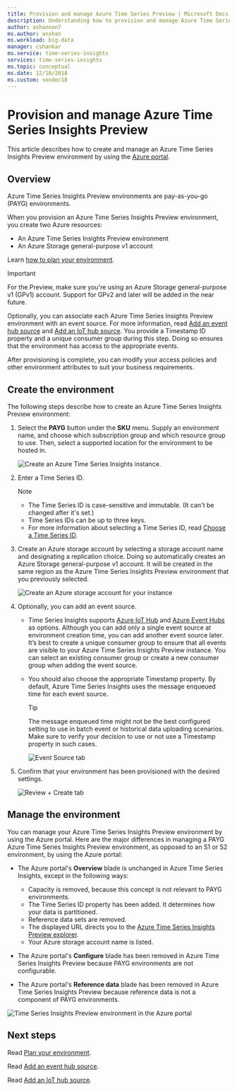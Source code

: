 ```yaml
---
title: Provision and manage Azure Time Series Preview | Microsoft Docs
description: Understanding how to provision and manage Azure Time Series Insights Preview.
author: ashannon7
ms.author: anshan
ms.workload: big-data
manager: cshankar
ms.service: time-series-insights
services: time-series-insights
ms.topic: conceptual
ms.date: 12/10/2018
ms.custom: seodec18
---
```


# Provision and manage Azure Time Series Insights Preview

This article describes how to create and manage an Azure Time Series Insights Preview environment by using the [Azure portal](https://portal.azure.com/).

## Overview

Azure Time Series Insights Preview environments are pay-as-you-go (PAYG) environments.

When you provision an Azure Time Series Insights Preview environment, you create two Azure resources:

* An Azure Time Series Insights Preview environment  
* An Azure Storage general-purpose v1 account
  
Learn [how to plan your environment](./time-series-insights-update-plan.md).

>[!IMPORTANT]
> For the Preview, make sure you're using an Azure Storage general-purpose v1 (GPv1) account.  Support for GPv2 and later will be added in the near future.  

Optionally, you can associate each Azure Time Series Insights Preview environment with an event source. For more information, read [Add an event hub source](./time-series-insights-how-to-add-an-event-source-eventhub.md) and [Add an IoT hub source](./time-series-insights-how-to-add-an-event-source-iothub.md). You provide a Timestamp ID property and a unique consumer group during this step. Doing so ensures that the environment has access to the appropriate events.

After provisioning is complete, you can modify your access policies and other environment attributes to suit your business requirements.

## Create the environment

The following steps describe how to create an Azure Time Series Insights Preview environment:

1. Select the **PAYG** button under the **SKU** menu. Supply an environment name, and choose which subscription group and which resource group to use. Then, select a supported location for the environment to be hosted in.

   ![Create an Azure Time Series Insights instance.][1]

1. Enter a Time Series ID.

    >[!NOTE]
    > * The Time Series ID is case-sensitive and immutable. (It can't be changed after it's set.)
    > * Time Series IDs can be up to three keys.
    > * For more information about selecting a Time Series ID, read [Choose a Time Series ID](./time-series-insights-update-how-to-id.md).

1. Create an Azure storage account by selecting a storage account name and designating a replication choice. Doing so automatically creates an Azure Storage general-purpose v1 account. It will be created in the same region as the Azure Time Series Insights Preview environment that you previously selected.

    ![Create an Azure storage account for your instance][5]

1. Optionally, you can add an event source.

   * Time Series Insights supports [Azure IoT Hub](./time-series-insights-how-to-add-an-event-source-iothub.md) and [Azure Event Hubs](./time-series-insights-how-to-add-an-event-source-eventhub.md) as options. Although you can add only a single event source at environment creation time, you can add another event source later. It’s best to create a unique consumer group to ensure that all events are visible to your Azure Time Series Insights Preview instance. You can select an existing consumer group or create a new consumer group when adding the event source.

   * You should also choose the appropriate Timestamp property. By default, Azure Time Series Insights uses the message enqueued time for each event source.

     > [!TIP]
     > The message enqueued time might not be the best configured setting to use in batch event or historical data uploading scenarios. Make sure to verify your decision to use or not use a Timestamp property in such cases.

     ![Event Source tab][2]

1. Confirm that your environment has been provisioned with the desired settings.

    ![Review + Create tab][3]

## Manage the environment

You can manage your Azure Time Series Insights Preview environment by using the Azure portal. Here are the major differences in managing a PAYG Azure Time Series Insights Preview environment, as opposed to an S1 or S2 environment, by using the Azure portal:

* The Azure portal's **Overview** blade is unchanged in Azure Time Series Insights, except in the following ways:
  * Capacity is removed, because this concept is not relevant to PAYG environments.
  * The Time Series ID property has been added. It determines how your data is partitioned.
  * Reference data sets are removed.
  * The displayed URL directs you to the [Azure Time Series Insights Preview explorer](./time-series-insights-update-explorer.md).
  * Your Azure storage account name is listed.

* The Azure portal's **Configure** blade has been removed in Azure Time Series Insights Preview because PAYG environments are not configurable.

* The Azure portal's **Reference data** blade has been removed in Azure Time Series Insights Preview because reference data is not a component of PAYG environments.

![Time Series Insights Preview environment in the Azure portal][4]

## Next steps

Read [Plan your environment](./time-series-insights-update-plan.md).

Read [Add an event hub source](./time-series-insights-how-to-add-an-event-source-eventhub.md).

Read [Add an IoT hub source](./time-series-insights-how-to-add-an-event-source-iothub.md).

<!-- Images -->
[1]: media/v2-update-manage/manage_one.PNG
[2]: media/v2-update-manage/manage_two.PNG
[3]: media/v2-update-manage/manage_three.PNG
[4]: media/v2-update-manage/manage_four.PNG
[5]: media/v2-update-manage/manage_five.PNG
